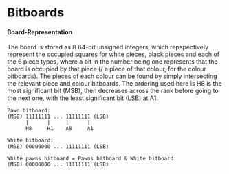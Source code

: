 # Bitboards

#### Board-Representation
The board is stored as 8 64-bit unsigned integers, which repspectively represent the occupied squares for
white pieces, black pieces and each of the 6 piece types, where a bit in the number being one represents that
the board is occupied by that piece (/ a piece of that colour, for the colour bitboards). The pieces of each colour
can be found by simply intersecting the relevant piece and colour bitboards. The ordering used here is H8 is the
most significant bit (MSB), then decreases across the rank before going to the next one, with the least significant
bit (LSB) at A1.

```
Pawn bitboard:
(MSB) 11111111 ... 11111111 (LSB)
      |      |     |      |
      H8     H1    A8     A1

White bitboard:
(MSB) 00000000 ... 11111111 (LSB)

White pawns bitboard = Pawns bitboard & White bitboard:
(MSB) 00000000 ... 11111111 (LSB)
```
